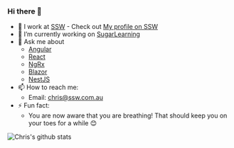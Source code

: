 ### Hi there 👋

- 💼 I work at [SSW](https://ssw.com.au) - Check out [My profile on SSW](https://www.ssw.com.au/people/chris-clement)
- 🔭 I’m currently working on [SugarLearning](https://sugarlearning.com)
- 💬 Ask me about
  - [Angular](https://angular.io/)
  - [React](https://reactjs.org/)
  - [NgRx](https://ngrx.io/)
  - [Blazor](https://dotnet.microsoft.com/en-us/apps/aspnet/web-apps/blazor)
  - [NestJS](https://nestjs.com/)
- 📫 How to reach me:
  - Email: <a href="mailto:chris@ssw.com.au">chris@ssw.com.au</a>
- ⚡ Fun fact:
  - You are now aware that you are breathing! That should keep you on your toes for a while 😊

<!--
**christoment/christoment** is a ✨ _special_ ✨ repository because its `README.md` (this file) appears on your GitHub profile.

Here are some ideas to get you started:

- 🔭 I’m currently working on ...
- 🌱 I’m currently learning ...
- 👯 I’m looking to collaborate on ...
- 🤔 I’m looking for help with ...
- 💬 Ask me about ...
- 📫 How to reach me: ...
- 😄 Pronouns: ...
- ⚡ Fun fact: ...
-->

![Chris's github stats](https://github-readme-stats.vercel.app/api/?username=christoment&show_icons=true&title_color=fff&icon_color=79ff97&text_color=9f9f9f&bg_color=151515)
